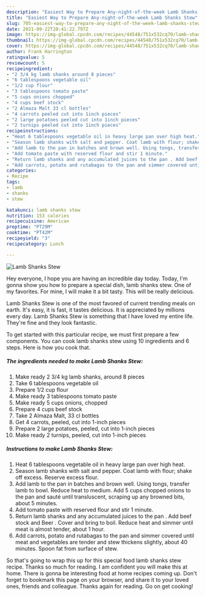 ```yaml
---
description: "Easiest Way to Prepare Any-night-of-the-week Lamb Shanks Stew"
title: "Easiest Way to Prepare Any-night-of-the-week Lamb Shanks Stew"
slug: 705-easiest-way-to-prepare-any-night-of-the-week-lamb-shanks-stew
date: 2021-09-22T20:41:22.797Z
image: https://img-global.cpcdn.com/recipes/44548/751x532cq70/lamb-shanks-stew-recipe-main-photo.jpg
thumbnail: https://img-global.cpcdn.com/recipes/44548/751x532cq70/lamb-shanks-stew-recipe-main-photo.jpg
cover: https://img-global.cpcdn.com/recipes/44548/751x532cq70/lamb-shanks-stew-recipe-main-photo.jpg
author: Frank Harrington
ratingvalue: 5
reviewcount: 5
recipeingredient:
- "2 3/4 kg lamb shanks around 8 pieces"
- "6 tablespoons vegetable oil"
- "1/2 cup flour"
- "3 tablespoons tomato paste"
- "5 cups onions chopped"
- "4 cups beef stock"
- "2 Almaza Malt 33 cl bottles"
- "4 carrots peeled cut into 1inch pieces"
- "2 large potatoes peeled cut into 1inch pieces"
- "2 turnips peeled cut into 1inch pieces"
recipeinstructions:
- "Heat 6 tablespoons vegetable oil in heavy large pan over high heat."
- "Season lamb shanks with salt and pepper. Coat lamb with flour; shake off excess. Reserve excess flour."
- "Add lamb to the pan in batches and brown well. Using tongs, transfer lamb to bowl. Reduce heat to medium. Add 5 cups chopped onions to the pan and sauté until transluscent, scraping up any browned bits, about 5 minutes."
- "Add tomato paste with reserved flour and stir 1 minute."
- "Return lamb shanks and any accumulated juices to the pan . Add beef stock and Beer . Cover and bring to boil. Reduce heat and simmer until meat is almost tender, about 1 hour."
- "Add carrots, potato and rutabagas to the pan and simmer covered until meat and vegetables are tender and stew thickens slightly, about 40 minutes. Spoon fat from surface of stew."
categories:
- Recipe
tags:
- lamb
- shanks
- stew

katakunci: lamb shanks stew 
nutrition: 153 calories
recipecuisine: American
preptime: "PT29M"
cooktime: "PT42M"
recipeyield: "3"
recipecategory: Lunch

---
```



![Lamb Shanks Stew](https://img-global.cpcdn.com/recipes/44548/751x532cq70/lamb-shanks-stew-recipe-main-photo.jpg)

Hey everyone, I hope you are having an incredible day today. Today, I'm gonna show you how to prepare a special dish, lamb shanks stew. One of my favorites. For mine, I will make it a bit tasty. This will be really delicious.

Lamb Shanks Stew is one of the most favored of current trending meals on earth. It's easy, it is fast, it tastes delicious. It is appreciated by millions every day. Lamb Shanks Stew is something that I have loved my entire life. They're fine and they look fantastic.




To get started with this particular recipe, we must first prepare a few components. You can cook lamb shanks stew using 10 ingredients and 6 steps. Here is how you cook that.

<!--inarticleads1-->

##### The ingredients needed to make Lamb Shanks Stew:

1. Make ready 2 3/4 kg lamb shanks, around 8 pieces
1. Take 6 tablespoons vegetable oil
1. Prepare 1/2 cup flour
1. Make ready 3 tablespoons tomato paste
1. Make ready 5 cups onions, chopped
1. Prepare 4 cups beef stock
1. Take 2 Almaza Malt, 33 cl bottles
1. Get 4 carrots, peeled, cut into 1-inch pieces
1. Prepare 2 large potatoes, peeled, cut into 1-inch pieces
1. Make ready 2 turnips, peeled, cut into 1-inch pieces




<!--inarticleads2-->

##### Instructions to make Lamb Shanks Stew:

1. Heat 6 tablespoons vegetable oil in heavy large pan over high heat.
1. Season lamb shanks with salt and pepper. Coat lamb with flour; shake off excess. Reserve excess flour.
1. Add lamb to the pan in batches and brown well. Using tongs, transfer lamb to bowl. Reduce heat to medium. Add 5 cups chopped onions to the pan and sauté until transluscent, scraping up any browned bits, about 5 minutes.
1. Add tomato paste with reserved flour and stir 1 minute.
1. Return lamb shanks and any accumulated juices to the pan . Add beef stock and Beer . Cover and bring to boil. Reduce heat and simmer until meat is almost tender, about 1 hour.
1. Add carrots, potato and rutabagas to the pan and simmer covered until meat and vegetables are tender and stew thickens slightly, about 40 minutes. Spoon fat from surface of stew.




So that's going to wrap this up for this special food lamb shanks stew recipe. Thanks so much for reading. I am confident you will make this at home. There is gonna be interesting food at home recipes coming up. Don't forget to bookmark this page on your browser, and share it to your loved ones, friends and colleague. Thanks again for reading. Go on get cooking!
